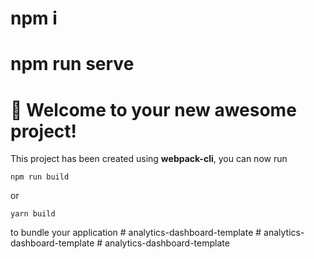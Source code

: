 # npm i 
# npm run serve



# 🚀 Welcome to your new awesome project!

This project has been created using **webpack-cli**, you can now run

```
npm run build
```

or

```
yarn build
```

to bundle your application
#   a n a l y t i c s - d a s h b o a r d - t e m p l a t e  
 #   a n a l y t i c s - d a s h b o a r d - t e m p l a t e  
 #   a n a l y t i c s - d a s h b o a r d - t e m p l a t e  
 